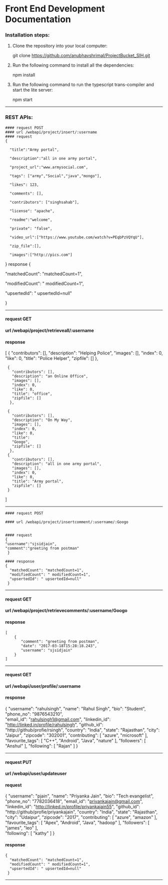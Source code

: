 # Front End Development Documentation

### Installation steps:
1. Clone the repository into your local computer:

	git clone https://github.com/anubhavshrimal/ProjectBucket_SIH.git
2. Run the following command to install all the dependencies:

	npm install
3. Run the following command to run the typescript trans-compiler and start the lite server:

	npm start

------------------------------------------------------------------------------

### REST APIs:


    #### request POST 
    #### url /webapi/project/insert/:username
    #### request
    {

      "title":"Army portal",

      "description":"all in one army portal",

      "project_url":"www.armysocial.com",

      "tags": ["army","Social","java","mongo"],

      "likes": 123,

      "comments": [],

      "contributors": ["singhsahab"],

      "license": "apache",

      "readme":"welcome",

      "private": "false",

      "video_url":["https://www.youtube.com/watch?v=PEqbPzVQYqU"],

      "zip_file":[], 

      "images":["http://pics.com"] 

}
response
{
  
                                                       
  "matchedCount": "matchedCount=1",  

  "modifiedCount": " modifiedCount=1",

  "upsertedId": " upsertedId=null"

}

------------------------------------------------------------------------------

  #### request GET 
  #### url /webapi/project/retrieveall/:username 
  #### response
[ 
     { 
	    "contributors": [], 
        "description": "Helping Police", 
        "images": [], 
        "index": 0, 
        "like": 0,
        "title": "Police Helper", 
        "zipfile": [] 
    }, 
 
     { 
       "contributors": [],
       "description": "an Online Office", 
       "images": [], 
       "index": 0, 
       "like": 0, 
       "title": "office", 
       "zipfile": [] 
      },
	  
     { 
	   "contributors": [], 
	   "description": "On My Way", 
	   "images": [], 
	   "index": 0, 
	   "like": 0, 
	   "title": 
	   "Googo", 
	   "zipfile": [] 
	  },
	 { 
	   "contributors": [], 
	   "description": "all in one army portal", 
	   "images": [], 
	   "index": 0, 
	   "like": 0, 
	   "title": "Army portal", 
	   "zipfile": [] 
	 }
	 
]

------------------------------------------------------------------------------


    #### request POST 
                                             
    #### url /webapi/project/insertcomment/:username/:Googo 


    #### request
    {
	"username":"sjsidjain",
	"comment":"greeting from postman"
     } 

    #### response
    { 
      "matchedCount": "matchedCount=1", 
      "modifiedCount": " modifiedCount=1", 
      "upsertedId": " upsertedId=null" 
     }


------------------------------------------------------------------------------

   #### request GET 
   #### url /webapi/project/retrievecomments/:username/Googo 

   #### response
    [ 
        { 
           "comment": "greeting from postman", 
           "date": "2017-03-18T15:28:18.243",  
           "username": "sjsidjain" 
        } 
    ]
------------------------------------------------------------------------------

  #### request GET 
  #### url /webapi/user/profile/:username
  
  #### response
  {
    "username": "rahulsingh", 
    "name": "Rahul Singh", 
    "bio": "Student", 
    "phone_no": "9876543210",  
    "email_id": "rahulsingh1@gmail.com", 
    "linkedin_id": "http://linked.in/profile/rahulsingh", 
    "github_id": "http://github/profie/rsingh", 
    "country": "India", "state": "Rajasthan", 
    "city": "Jaipur", 
    "zipcode": "302001", 
    "contributing": [ "azure", "microsoft" ], 
    "favourite_tags": [ "C++", "Android", "Java", "nature" ], 
    "followers": [ "Anshul" ], 
    "following": [ "Rajan" ] 
  }


------------------------------------------------------------------------------


  #### request PUT 
  #### url /webapi/user/updateuser 

  #### request 
  { 
   "username": "pjain", 
   "name": "Priyanka Jain", 
   "bio": "Tech evangelist", 
   "phone_no": "7782036418", 
   "email_id": "priyankajain@gmail.com", 
   "linkedin_id": "http://linked.in/profile/priyankajain55", 
   "github_id": "http://github/profie/priyankajain", 
   "country": "India", "state": "Rajasthan", 
   "city": "Udaipur", "zipcode": "2017", 
   "contributing": [ "azure", "amazon" ], 
   "favourite_tags": [ "Apex", "Android", "Java", "hadoop" ], 
   "followers": [ "james", "leo" ],  
   "following": [ "kathy" ] 
   }

   #### response
    { 
      "matchedCount": "matchedCount=1", 
      "modifiedCount": " modifiedCount=1", 
      "upsertedId": " upsertedId=null" 
     }
------------------------------------------------------------------------------
